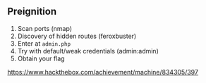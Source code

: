 ## Preignition

1. Scan ports (nmap)
2. Discovery of hidden routes (feroxbuster)
3. Enter at `admin.php`
4. Try with default/weak credentials (admin:admin)
5. Obtain your flag

https://www.hackthebox.com/achievement/machine/834305/397